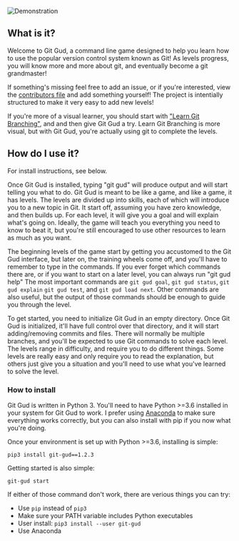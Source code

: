 ![Demonstration](./preview.gif)

## What is it?
Welcome to Git Gud, a command line game designed to help you learn how to use the popular version control system known as Git!
As levels progress, you will know more and more about git, and eventually become a git grandmaster!

If something's missing feel free to add an issue, or if you're interested, view the [contributors file](https://github.com/benthayer/git-gud/blob/main/CONTRIBUTING.md) and add something yourself! The project is intentially structured to make it very easy to add new levels!

If you're more of a visual learner, you should start with ["Learn Git Branching"](https://learngitbranching.js.org), and and then give Git Gud a try. Learn Git Branching is more visual, but with Git Gud, you're actually using git to complete the levels.

## How do I use it?
For install instructions, see below.

Once Git Gud is installed, typing "git gud" will produce output and will start telling you what to do.
Git Gud is meant to be like a game, and like a game, it has levels.
The levels are divided up into skills, each of which will introduce you to a new topic in Git.
It start off, assuming you have zero knowledge, and then builds up.
For each level, it will give you a goal and will explain what's going on.
Ideally, the game will teach you everything you need to know to beat it, but you're still encouraged to use other resources to learn as much as you want.

The beginning levels of the game start by getting you accustomed to the Git Gud interface, but later on, the training wheels come off, and you'll have to remember to type in the commands.
If you ever forget which commands there are, or if you want to start on a later level, you can always run "git gud help"
The most important commands are `git gud goal`, `git gud status`, `git gud explain` `git gud test`, and `git gud load next`.
Other commands are also useful, but the output of those commands should be enough to guide you through the level.

To get started, you need to initialize Git Gud in an empty directory.
Once Git Gud is initialized, it'll have full control over that directory, and it will start adding/removing commits and files.
There will normally be multiple branches, and you'll be expected to use Git commands to solve each level.
The levels range in difficulty, and require you to do different things.
Some levels are really easy and only require you to read the explanation, but others just give you a situation and you'll need to use what you've learned to solve the level.


### How to install
Git Gud is written in Python 3.
You'll need to have Python >=3.6 installed in your system for Git Gud to work.
I prefer using [Anaconda](https://docs.anaconda.com/anaconda/install/) to make sure everything works correctly, but you can also install with pip if you now what you're doing.

Once your environment is set up with Python >=3.6, installing is simple:
```
pip3 install git-gud==1.2.3
```
Getting started is also simple:
```
git-gud start
```

If either of those command don't work, there are verious things you can try:
 - Use `pip` instead of `pip3`
 - Make sure your PATH variable includes Python executables
 - User install: `pip3 install --user git-gud`
 - Use Anaconda